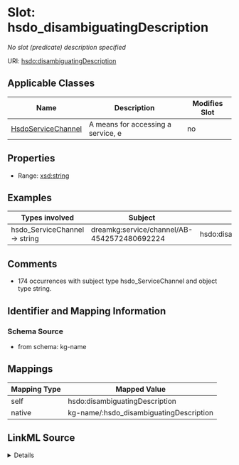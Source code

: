 

# Slot: hsdo_disambiguatingDescription


_No slot (predicate) description specified_





URI: [hsdo:disambiguatingDescription](http://schema.org/disambiguatingDescription)



<!-- no inheritance hierarchy -->





## Applicable Classes

| Name | Description | Modifies Slot |
| --- | --- | --- |
| [HsdoServiceChannel](../classes/HsdoServiceChannel.md) | A means for accessing a service, e |  no  |







## Properties

* Range: [xsd:string](xsd:string)






## Examples

| Types involved | Subject | Predicate | Object |
| --- | --- | --- | --- |
| hsdo_ServiceChannel → string | dreamkg:service/channel/AB-4542572480692224 | hsdo:disambiguatingDescription | Aunt Bertha |


## Comments

* 174 occurrences with subject type hsdo_ServiceChannel and object type string.

## Identifier and Mapping Information







### Schema Source


* from schema: kg-name




## Mappings

| Mapping Type | Mapped Value |
| ---  | ---  |
| self | hsdo:disambiguatingDescription |
| native | kg-name/:hsdo_disambiguatingDescription |




## LinkML Source

<details>
```yaml
name: hsdo_disambiguatingDescription
description: No slot (predicate) description specified
comments:
- 174 occurrences with subject type hsdo_ServiceChannel and object type string.
examples:
- description: hsdo_ServiceChannel → string
  object:
    example_object: Aunt Bertha
    example_object_type: string
    example_predicate: hsdo:disambiguatingDescription
    example_subject: dreamkg:service/channel/AB-4542572480692224
    example_subject_type: hsdo_ServiceChannel
from_schema: kg-name
rank: 1000
slot_uri: hsdo:disambiguatingDescription
alias: hsdo_disambiguatingDescription
domain_of:
- hsdo_ServiceChannel
range: string

```
</details>